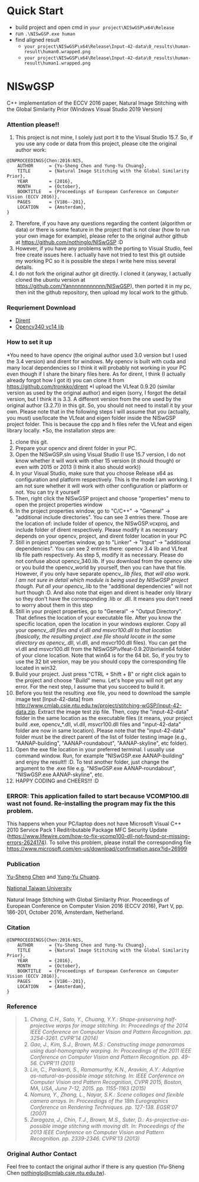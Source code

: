 # Quick Start

- build project and open cmd in `your project\NISwGSP\x64\Release`
- run `.\NISwGSP.exe human`
- find aligned result 
	- `your project\NISwGSP\x64\Release\Input-42-data\0_results\human-result\human0.wrapped.png`
	- `your project\NISwGSP\x64\Release\Input-42-data\0_results\human-result\human1.wrapped.png`

# NISwGSP
C++ implementation of the ECCV 2016 paper, Natural Image Stitching with the Global Similarity Prior (Windows Visual Studio 2019 Version)

### Attention please!!
1. This project is not mine, I solely just port it to the Visual Studio 15.7. So, if you use any code or data from this project, please cite the original author work:
```
@INPROCEEDINGS{Chen:2016:NIS,
	AUTHOR		= {Yu-Sheng Chen and Yung-Yu Chuang},
	TITLE		= {Natural Image Stitching with the Global Similarity Prior}, 
	YEAR		= {2016},
	MONTH		= {October},
	BOOKTITLE	= {Proceedings of European Conference on Computer Vision (ECCV 2016)},
	PAGES		= {V186--201},
	LOCATION	= {Amsterdam},
}
```
2. Therefore, if you have any questions regarding the content (algorithm or data) or there is some feature in the project that is not clear (how to run your own image for example), please refer to the original author github at https://github.com/nothinglo/NISwGSP :D
3. However, if you have any problems with the porting to Visual Studio, feel free create issues here. I actually have not tried to test this git outside my working PC so it is possible the steps I write here miss several details.
4. I do not fork the original author git directly. I cloned it (anyway, I actually cloned the ubuntu version at https://github.com/Yannnnnnnnnnnn/NISwGSP), then ported it in my pc, then init the github repository, then upload my local work to the github.
### Requriement Download

- [Dirent](https://github.com/tronkko/dirent)
- [Opencv340 vc14 lib](https://sourceforge.net/projects/opencvlibrary/files/opencv-win/)

### How to set it up
*You need to have opencv (the original author used 3.0 version but I used the 3.4 version) and dirent for windows. My opencv is built with cuda and many local dependencies so I think it will probably not working in your PC even though if I share the binary files here. As for dirent, I think (I actually already forgot how I got it) you can clone it from https://github.com/tronkko/dirent
*I upload the VLfeat 0.9.20 (similar version as used by the original author) and eigen (sorry, I forgot the detail version, but I think it is 3.3. A different version from the one used by the original author (3.2.7)) in this git. So, you should not need to install it by your own. Please note that in the following steps I will assume that you (actually, you must) use/locate the VLfeat and eigen folder inside the NISwGSP project folder. This is because the cpp and h files refer the VLfeat and eigen library locally.
*So, the installation steps are:
1. clone this git.
2. Prepare your opencv and dirent folder in your PC.
3. Open the NISwGSP.sln using Visual Studio (I use 15.7 version, I do not know whether it will work with other 15 version (it should though) or even with 2015 or 2013 (I think it also should work))
4. In your Visual Studio, make sure that you choose Release x64 as configuration and platform respectively. This is the mode I am working. I am not sure whether it will work with other configuration or platform or not. You can try it yourself
5. Then, right click the NISwGSP project and choose "properties" menu to open the project properties window
6. In the project properties window, go to "C/C++" -> "General" -> "additional include directories". You can see 3 entries there. Those are the location of: include folder of opencv, the NISwGSP.vcxproj, and include folder of dirent respectively. Please modify it as necessary depends on your opencv, project, and dirent folder location in your PC
7. Still in project properties window, go to "Linker" -> "Input" -> "additional dependencies". You can see 2 entries there: opencv 3.4 lib and VLfeat lib file path respectively. As step 5, modify it as necessary. Please do not confuse about opencv_340.lib. If you download from the opencv site or you build the opencv_world by yourself, then you can have that file. However, if you only have separate opencv_*.lib files, that will also work. I am not sure in detail which module is being used by NISwGSP project though. Put all your opencv_*.lib to the "additional dependencies" will not hurt though :D. And also note that eigen and dirent is header only library so they don't have the corresponding .lib or .dll. It means you don't need to worry about them in this step
8. Still in your project properties, go to "General" -> "Output Directory". That defines the location of your executable file. After you know the specific location, open the location in your windows explorer. Copy all your opencv_*.dll files and vl.dll and msvcr100.dll to that location (basically, the resulting project .exe file should locate in the same directory as opencv_*.dll, vl.dll, and msvcr100.dll files). You can get the vl.dll and msvcr100.dll from the NISwGSP\vlfeat-0.9.20\bin\win64 folder of your clone location. Note that win64 is for the 64 bit. So, if you try to use the 32 bit version, may be you should copy the corresponding file located in win32.
9. Build your project. Just press "CTRL + Shift + B" or right click again to the project and choose "Build" menu. Let's hope you will not get any error. For the next step, I assume that you succeed to build it.
10. Before you test the resulting .exe file, you need to download the sample image test [Input-42-data] from http://www.cmlab.csie.ntu.edu.tw/project/stitching-wGSP/input-42-data.zip. Extract the image test zip file. Then, copy the "input-42-data" folder in the same location as the executable files (it means, your project build .exe, opencv_*.dll, vl.dll, msvcr100.dll files and "input-42-data" folder are now in same location). Please note that the "input-42-data" folder must be the direct parent of the list of folder testing image (e.g., "AANAP-building", "AANAP-roundabout", "AANAP-skyline", etc folder).
11. Open the exe file location in your preferred terminal. I usually use command window. Run, for example "NISwGSP.exe AANAP-building" and enjoy the result!! :D. To test another folder, just change the argument to the .exe file e.g. "NISwGSP.exe AANAP-roundabout", "NISwGSP.exe AANAP-skyline", etc.
12. HAPPY CODING and CHEERS!!! :D

### ERROR: This application failed to start because VCOMP100.dll wast not found. Re-installing the program may fix the this problem.
This happens when your PC/laptop does not have Microsoft Visual C++ 2010 Service Pack 1 Reditributable Package MFC Security Update (https://www.lifewire.com/how-to-fix-vcomp100-dll-not-found-or-missing-errors-2624174). To solve this problem, please install the corresponding file https://www.microsoft.com/en-us/download/confirmation.aspx?id=26999

### Publication
[Yu-Sheng Chen](http://www.cmlab.csie.ntu.edu.tw/~nothinglo/) and [Yung-Yu Chuang](http://www.csie.ntu.edu.tw/~cyy/).

[National Taiwan University](http://www.ntu.edu.tw)

Natural Image Stitching with Global Similarity Prior. 
Proceedings of European Conference on Computer Vision 2016 (ECCV 2016), Part V, pp. 186-201, October 2016, Amsterdam, Netherland.

### Citation
```
@INPROCEEDINGS{Chen:2016:NIS,
	AUTHOR		= {Yu-Sheng Chen and Yung-Yu Chuang},
	TITLE		= {Natural Image Stitching with the Global Similarity Prior}, 
	YEAR		= {2016},
	MONTH		= {October},
	BOOKTITLE	= {Proceedings of European Conference on Computer Vision (ECCV 2016)},
	PAGES		= {V186--201},
	LOCATION	= {Amsterdam},
}
```
### Reference

> 1. *Chang, C.H., Sato, Y., Chuang, Y.Y.: Shape-preserving half-projective warps for image stitching. In: Proceedings of the 2014 IEEE Conference on Computer Vision and Pattern Recognition. pp. 3254-3261. CVPR'14 (2014)*
> 2. *Gao, J., Kim, S.J., Brown, M.S.: Constructing image panoramas using dual-homography warping. In: Proceedings of the 2011 IEEE Conference on Computer Vision and Pattern Recognition. pp. 49-56. CVPR'11 (2011)*
> 3. *Lin, C., Pankanti, S., Ramamurthy, K.N., Aravkin, A.Y.: Adaptive as-natural-as-possible image stitching. In: IEEE Conference on Computer Vision and Pattern Recognition, CVPR 2015, Boston, MA, USA, June 7-12, 2015. pp. 1155-1163 (2015)*
> 4. *Nomura, Y., Zhang, L., Nayar, S.K.: Scene collages and flexible camera arrays. In: Proceedings of the 18th Eurographics Conference on Rendering Techniques. pp. 127-138. EGSR'07 (2007)*
> 5. *Zaragoza, J., Chin, T.J., Brown, M.S., Suter, D.: As-projective-as-possible image stitching with moving dlt. In: Proceedings of the 2013 IEEE Conference on Computer Vision and Pattern Recognition. pp. 2339-2346. CVPR'13 (2013)*

### Original Author Contact
Feel free to contact the original author if there is any question (Yu-Sheng Chen nothinglo@cmlab.csie.ntu.edu.tw).
